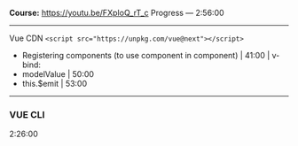 **Course:** https://youtu.be/FXpIoQ_rT_c
Progress ― 2:56:00

---
Vue CDN
`<script src="https://unpkg.com/vue@next"></script>`

+ Registering components (to use component in component) | 41:00 | v-bind:
+ modelValue | 50:00
+ this.$emit | 53:00

---
### VUE CLI
2:26:00